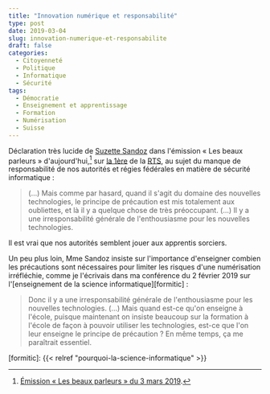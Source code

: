 ```yaml
---
title: "Innovation numérique et responsabilité"
type: post
date: 2019-03-04
slug: innovation-numerique-et-responsabilite
draft: false
categories:
  - Citoyenneté
  - Politique
  - Informatique
  - Sécurité
tags:
  - Démocratie
  - Enseignement et apprentissage
  - Formation
  - Numérisation
  - Suisse
---
```


Déclaration très lucide de [Suzette Sandoz](https://fr.wikipedia.org/wiki/Suzette_Sandoz) dans l'émission « Les beaux parleurs » d'aujourd'hui,[^1] sur [la 1ère](https://programmesradio.rts.ch/la-1ere/) de la [RTS](https://rts.ch), au sujet du manque de responsabilité de nos autorités et régies fédérales en matière de sécurité informatique :

> (...) Mais comme par hasard, quand il s'agit du domaine des nouvelles technologies, le principe de précaution est mis totalement aux oubliettes, et là il y a quelque chose de très préoccupant. (...) Il y a une irresponsabilité générale de l'enthousiasme pour les nouvelles technologies.

Il est vrai que nos autorités semblent jouer aux apprentis sorciers.

Un peu plus loin, Mme Sandoz insiste sur l'importance d'enseigner combien les précautions sont nécessaires pour limiter les risques d'une numérisation irréfléchie, comme je l'écrivais dans ma conférence du 2 février 2019 sur l'[enseignement de la science informatique][formitic] :

> Donc il y a une irresponsabilité générale de l'enthousiasme pour les nouvelles technologies. (...) Mais quand est-ce qu'on enseigne à l'école, puisque maintenant on insiste beaucoup sur la formation à l'école de façon à pouvoir utiliser les technologies, est-ce que l'on leur enseigne le principe de précaution ? En même temps, ça me paraîtrait essentiel.

<!-- Transcription complète: "On est à une époque où on se gargarise du principe de précaution. Mais comme par hasard, quand il s'agit du domaine des nouvelles technologies, le principe de précaution est mis totalement aux oubliettes. Et là il y a quelque chose de très préoccupant. On voit même de quelle façon Mme Solange Ghernaouti, qui intervient souvent à la TV comme experte en cybersécurité est maltraitée quand elle fait valoir qu'il y a certains dangers. C'est tout juste si on ne lui reproche pas de favoriser l'obscurantisme. Et ça c'est quelque chose de troublant. On nous pousse à utiliser exclusivement ces moyens-là, laisser tomber le papier, on vous fera payer d'ailleurs si vous utilisez du papier. Il y a une grande responsabilité. Les CFF: vous ne pouvez pas obtenir les applications CFF si vous n'avez pas le dernier smartphone. Mais ils sont irresponsables. Et quand on pense qu'il y a des gens qui ouvrent un procès à l'État français pour n'avoir pas pris suffisamment de mesures contre le réchauffement climatique, on aura bientôt des procès contre nos grandes régies qui ne prennent pas de précautions quand il s'agit de limiter les risques. Donc il y a une irresponsabilité générale de l'enthousiasme pour les nouvelles technologies. Je suis une vieille croulante, j'en ai parfaitement conscience. Mais quand est-ce qu'on enseigne à l'école, puisque maintenant on insiste beaucoup sur la formation à l'école de façon à pouvoir utiliser les technologies, est-ce que l'on leur enseigne le principe de précaution? En même temps, ça me paraîtrait essentiel."" -->

  [^1]: [Émission « Les beaux parleurs » du 3 mars 2019](https://www.rts.ch/play/radio/les-beaux-parleurs/audio/levez-le-voile?id=10225117&startTime=1501).

  [formitic]: {{< relref "pourquoi-la-science-informatique" >}}

<!--more-->
